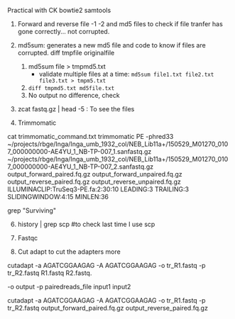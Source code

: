 Practical with CK
bowtie2
samtools


1. Forward and reverse file -1 -2 and md5 files to check if file tranfer has gone correctly... not corrupted.
2. md5sum: generates a new md5 file and code to know if files are corrupted.
diff tmpfile originalfile
	1. md5sum file > tmpmd5.txt
		- validate multiple files at a time:
		`md5sum file1.txt file2.txt file3.txt > tmpm5.txt`
	2. `diff tmpmd5.txt md5file.txt`
	3. No output no difference, check


3. zcat fastq.gz | head -5 : To see the files

4. Trimmomatic

cat trimmomatic_command.txt 
trimmomatic PE -phred33 ~/projects/rbge/Inga/Inga_umb_1932_col/NEB_Lib11a+/150529_M01270_0107_000000000-AE4YU_1_NB-TP-007_1.sanfastq.gz ~/projects/rbge/Inga/Inga_umb_1932_col/NEB_Lib11a+/150529_M01270_0107_000000000-AE4YU_1_NB-TP-007_2.sanfastq.gz output_forward_paired.fq.gz output_forward_unpaired.fq.gz output_reverse_paired.fq.gz output_reverse_unpaired.fq.gz ILLUMINACLIP:TruSeq3-PE.fa:2:30:10 LEADING:3 TRAILING:3 SLIDINGWINDOW:4:15 MINLEN:36


grep "Surviving"

6. history | grep scp #to check last time I use scp

7. Fastqc

8. Cut adapt to cut the adapters more


cutadapt -a AGATCGGAAGAG -A AGATCGGAAGAG -o tr_R1.fastq -p tr_R2.fastq R1.fastq R2.fastq.

-o output -p pairedreads_file input1 input2

cutadapt -a AGATCGGAAGAG -A AGATCGGAAGAG -o tr_R1.fastq -p tr_R2.fastq output_forward_paired.fq.gz output_reverse_paired.fq.gz